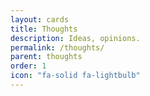 ```yaml
---
layout: cards
title: Thoughts
description: Ideas, opinions.
permalink: /thoughts/
parent: thoughts
order: 1
icon: "fa-solid fa-lightbulb"
---
```


